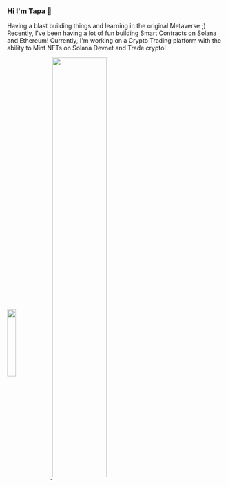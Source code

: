 ### Hi I'm Tapa 👋

Having a blast building things and learning in the original Metaverse ;) 
Recently, I've been having a lot of fun building Smart Contracts on Solana and Ethereum! 
Currently, I'm working on a Crypto Trading platform with the ability to Mint NFTs on Solana Devnet and Trade crypto!

<a href="https://github.com/tapabratadey">
  <img style="width="20%"; height="20%"; align="center";" src="https://github-readme-stats.vercel.app/api?username=tapabratadey&count_private=true&show_icons=true&theme=dark&custom_title=GitHub%20Stats&include_all_commits=true&line_height=28&border_radius=20" />
</a>
<a href="https://github.com/tapabratadey">
  <img style="width="50%"; height="50%"; align="center";" src="https://github-readme-stats.vercel.app/api/top-langs/?username=tapabratadey&theme=dark&count_private=true&layout=compact&langs_count=10&hide=C%23,ShaderLab&border_radius=20" />
</a>
